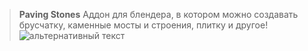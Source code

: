 > **Paving Stones**
> Аддон для блендера, в котором можно создавать брусчатку, каменные мосты и строения, плитку и другое!
![альтернативный текст]()
